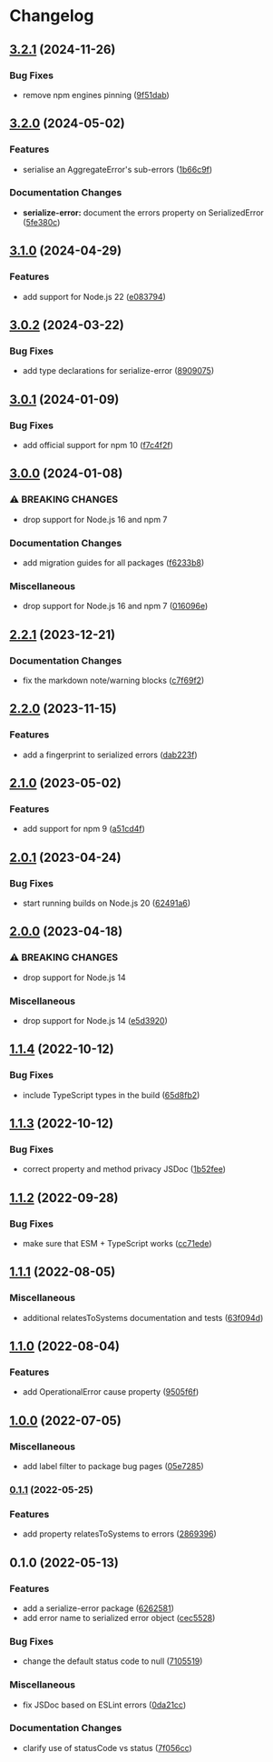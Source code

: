 # Changelog

## [3.2.1](https://github.com/Financial-Times/dotcom-reliability-kit/compare/serialize-error-v3.2.0...serialize-error-v3.2.1) (2024-11-26)


### Bug Fixes

* remove npm engines pinning ([9f51dab](https://github.com/Financial-Times/dotcom-reliability-kit/commit/9f51dab7374e05431de236445c6706dbc1fd3172))

## [3.2.0](https://github.com/Financial-Times/dotcom-reliability-kit/compare/serialize-error-v3.1.0...serialize-error-v3.2.0) (2024-05-02)


### Features

* serialise an AggregateError's sub-errors ([1b66c9f](https://github.com/Financial-Times/dotcom-reliability-kit/commit/1b66c9fa4462811a658666cb1a44f478d62de37b))


### Documentation Changes

* **serialize-error:** document the errors property on SerializedError ([5fe380c](https://github.com/Financial-Times/dotcom-reliability-kit/commit/5fe380c08479c83248d87671f68e92493678d293))

## [3.1.0](https://github.com/Financial-Times/dotcom-reliability-kit/compare/serialize-error-v3.0.2...serialize-error-v3.1.0) (2024-04-29)


### Features

* add support for Node.js 22 ([e083794](https://github.com/Financial-Times/dotcom-reliability-kit/commit/e083794c2b4901a055de9fce483bcbab03b8e522))

## [3.0.2](https://github.com/Financial-Times/dotcom-reliability-kit/compare/serialize-error-v3.0.1...serialize-error-v3.0.2) (2024-03-22)


### Bug Fixes

* add type declarations for serialize-error ([8909075](https://github.com/Financial-Times/dotcom-reliability-kit/commit/8909075fe882f9e2e594aca5c071bc82b2edabaa))

## [3.0.1](https://github.com/Financial-Times/dotcom-reliability-kit/compare/serialize-error-v3.0.0...serialize-error-v3.0.1) (2024-01-09)


### Bug Fixes

* add official support for npm 10 ([f7c4f2f](https://github.com/Financial-Times/dotcom-reliability-kit/commit/f7c4f2f4c9358389be7bbcbd3609081eec2246b5))

## [3.0.0](https://github.com/Financial-Times/dotcom-reliability-kit/compare/serialize-error-v2.2.1...serialize-error-v3.0.0) (2024-01-08)


### ⚠ BREAKING CHANGES

* drop support for Node.js 16 and npm 7

### Documentation Changes

* add migration guides for all packages ([f6233b8](https://github.com/Financial-Times/dotcom-reliability-kit/commit/f6233b8ac802a32cad321e43b63420fe6fd979c0))


### Miscellaneous

* drop support for Node.js 16 and npm 7 ([016096e](https://github.com/Financial-Times/dotcom-reliability-kit/commit/016096eab022fa426159ec649a4e32c24eedd568))

## [2.2.1](https://github.com/Financial-Times/dotcom-reliability-kit/compare/serialize-error-v2.2.0...serialize-error-v2.2.1) (2023-12-21)


### Documentation Changes

* fix the markdown note/warning blocks ([c7f69f2](https://github.com/Financial-Times/dotcom-reliability-kit/commit/c7f69f20a8b000f4a40c4cd25be23fcee2ecd85d))

## [2.2.0](https://github.com/Financial-Times/dotcom-reliability-kit/compare/serialize-error-v2.1.0...serialize-error-v2.2.0) (2023-11-15)


### Features

* add a fingerprint to serialized errors ([dab223f](https://github.com/Financial-Times/dotcom-reliability-kit/commit/dab223fb64a85d38561e1a4509bf508aac5e3e77))

## [2.1.0](https://github.com/Financial-Times/dotcom-reliability-kit/compare/serialize-error-v2.0.1...serialize-error-v2.1.0) (2023-05-02)


### Features

* add support for npm 9 ([a51cd4f](https://github.com/Financial-Times/dotcom-reliability-kit/commit/a51cd4fa717c4ec8b5057be694dc99d5459df7db))

## [2.0.1](https://github.com/Financial-Times/dotcom-reliability-kit/compare/serialize-error-v2.0.0...serialize-error-v2.0.1) (2023-04-24)


### Bug Fixes

* start running builds on Node.js 20 ([62491a6](https://github.com/Financial-Times/dotcom-reliability-kit/commit/62491a60b07dfd044a90bb4adeece33c6be00c20))

## [2.0.0](https://github.com/Financial-Times/dotcom-reliability-kit/compare/serialize-error-v1.1.4...serialize-error-v2.0.0) (2023-04-18)


### ⚠ BREAKING CHANGES

* drop support for Node.js 14

### Miscellaneous

* drop support for Node.js 14 ([e5d3920](https://github.com/Financial-Times/dotcom-reliability-kit/commit/e5d392023e23b105049d8b09403b3db7699a37a1))

## [1.1.4](https://github.com/Financial-Times/dotcom-reliability-kit/compare/serialize-error-v1.1.3...serialize-error-v1.1.4) (2022-10-12)


### Bug Fixes

* include TypeScript types in the build ([65d8fb2](https://github.com/Financial-Times/dotcom-reliability-kit/commit/65d8fb29f0a4e469a2d766ae2f92a67b221c1436))

## [1.1.3](https://github.com/Financial-Times/dotcom-reliability-kit/compare/serialize-error-v1.1.2...serialize-error-v1.1.3) (2022-10-12)


### Bug Fixes

* correct property and method privacy JSDoc ([1b52fee](https://github.com/Financial-Times/dotcom-reliability-kit/commit/1b52fee58f8bd37600f51c93580c0e48765f0d2a))

## [1.1.2](https://github.com/Financial-Times/dotcom-reliability-kit/compare/serialize-error-v1.1.1...serialize-error-v1.1.2) (2022-09-28)


### Bug Fixes

* make sure that ESM + TypeScript works ([cc71ede](https://github.com/Financial-Times/dotcom-reliability-kit/commit/cc71eded6475d73b05771603df0946258600f50e))

## [1.1.1](https://github.com/Financial-Times/dotcom-reliability-kit/compare/serialize-error-v1.1.0...serialize-error-v1.1.1) (2022-08-05)


### Miscellaneous

* additional relatesToSystems documentation and tests ([63f094d](https://github.com/Financial-Times/dotcom-reliability-kit/commit/63f094d59576f789597274444ce0e14db2c3599e))

## [1.1.0](https://github.com/Financial-Times/dotcom-reliability-kit/compare/serialize-error-v1.0.0...serialize-error-v1.1.0) (2022-08-04)


### Features

* add OperationalError cause property ([9505f6f](https://github.com/Financial-Times/dotcom-reliability-kit/commit/9505f6f21f24bf4893f2f0ff81257318ed6d2acb))

## [1.0.0](https://github.com/Financial-Times/dotcom-reliability-kit/compare/serialize-error-v0.1.1...serialize-error-v1.0.0) (2022-07-05)


### Miscellaneous

* add label filter to package bug pages ([05e7285](https://github.com/Financial-Times/dotcom-reliability-kit/commit/05e7285c87ecbad909d86414579e970173af344f))

### [0.1.1](https://github.com/Financial-Times/dotcom-reliability-kit/compare/serialize-error-v0.1.0...serialize-error-v0.1.1) (2022-05-25)


### Features

* add property relatesToSystems to errors ([2869396](https://github.com/Financial-Times/dotcom-reliability-kit/commit/2869396ef42d5e1bf5693082c63098909a206570))

## 0.1.0 (2022-05-13)


### Features

* add a serialize-error package ([6262581](https://github.com/Financial-Times/dotcom-reliability-kit/commit/626258160959bf39811a048a601770e332347351))
* add error name to serialized error object ([cec5528](https://github.com/Financial-Times/dotcom-reliability-kit/commit/cec55282741569b53aaa574828ebd1bb3a513d9b))


### Bug Fixes

* change the default status code to null ([7105519](https://github.com/Financial-Times/dotcom-reliability-kit/commit/7105519e1c2ce91d01b3d3af1e747e32bb79b1ef))


### Miscellaneous

* fix JSDoc based on ESLint errors ([0da21cc](https://github.com/Financial-Times/dotcom-reliability-kit/commit/0da21cc30315813f68c31944ab3e56390fd743bb))


### Documentation Changes

* clarify use of statusCode vs status ([7f056cc](https://github.com/Financial-Times/dotcom-reliability-kit/commit/7f056cc14e71a6b553b43cebc5f4188218174e4a))
